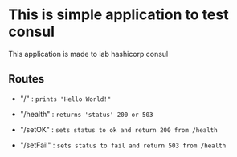 # This is simple application to test consul

This application is made to lab hashicorp consul

## Routes

* 	"/" : `prints "Hello World!"`

* "/health" : `returns 'status' 200 or 503`

* "/setOK" : `sets status to ok and return 200 from /health`

* "/setFail" : `sets status to fail and return 503 from /health`
